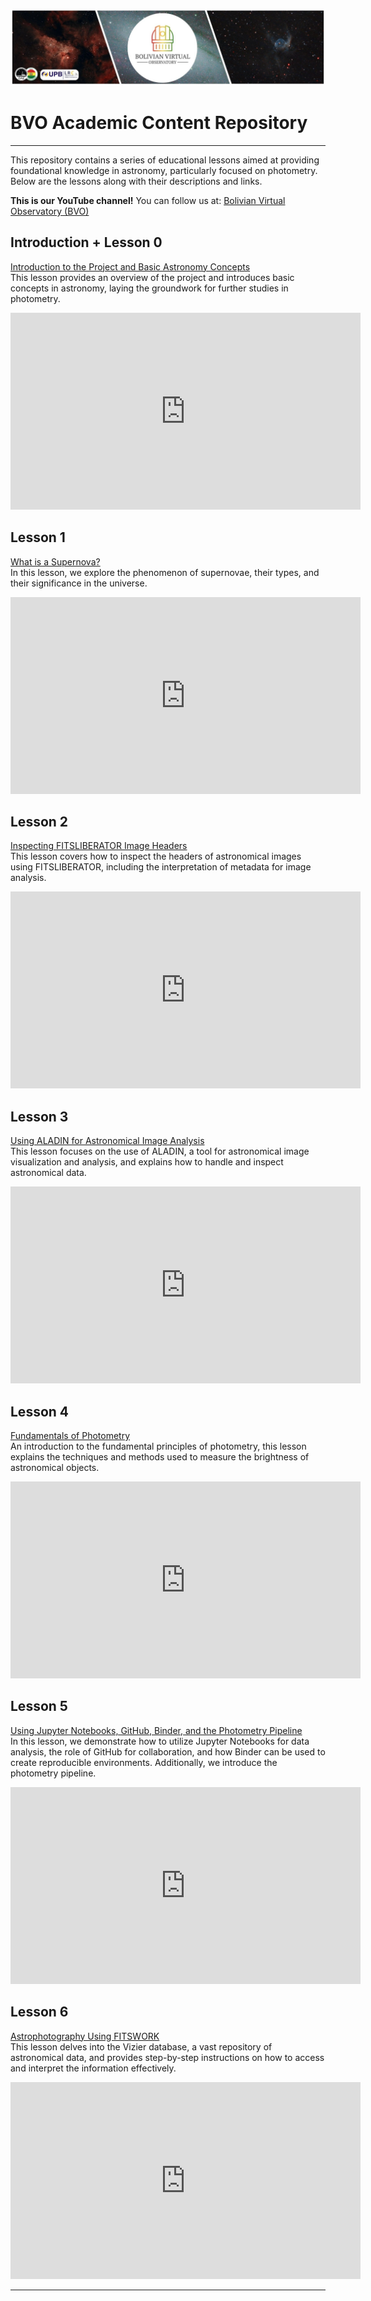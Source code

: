 ![Intro Banner](im/Baner_v1_LCO_1.jpg)

# BVO Academic Content Repository

---

This repository contains a series of educational lessons aimed at providing foundational knowledge in astronomy, particularly focused on photometry. Below are the lessons along with their descriptions and links.

**This is our YouTube channel!** You can follow us at: [Bolivian Virtual Observatory (BVO)](https://www.youtube.com/@BolivianVirtualObservatoryBVO)

## Introduction + Lesson 0
[Introduction to the Project and Basic Astronomy Concepts](https://youtu.be/PLA-RdNK7gc?si=TwBEJyUrZaXNgrgd)  
This lesson provides an overview of the project and introduces basic concepts in astronomy, laying the groundwork for further studies in photometry.  
<iframe width="560" height="315" src="https://www.youtube.com/embed/PLA-RdNK7gc" frameborder="0" allow="accelerometer; autoplay; clipboard-write; encrypted-media; gyroscope; picture-in-picture" allowfullscreen></iframe>

## Lesson 1
[What is a Supernova?](https://youtu.be/n036BpVg2vI?si=Ej90l4gRiNizs3Tz)  
In this lesson, we explore the phenomenon of supernovae, their types, and their significance in the universe.  
<iframe width="560" height="315" src="https://www.youtube.com/embed/n036BpVg2vI" frameborder="0" allow="accelerometer; autoplay; clipboard-write; encrypted-media; gyroscope; picture-in-picture" allowfullscreen></iframe>

## Lesson 2
[Inspecting FITSLIBERATOR Image Headers](https://youtu.be/F-yp5UHL_WY?si=56cX7Zz9SoQ1beX4)  
This lesson covers how to inspect the headers of astronomical images using FITSLIBERATOR, including the interpretation of metadata for image analysis.  
<iframe width="560" height="315" src="https://www.youtube.com/embed/F-yp5UHL_WY" frameborder="0" allow="accelerometer; autoplay; clipboard-write; encrypted-media; gyroscope; picture-in-picture" allowfullscreen></iframe>

## Lesson 3
[Using ALADIN for Astronomical Image Analysis](https://youtu.be/YDCUXFjihJU?si=JEZqczXxW2KCpa4f)  
This lesson focuses on the use of ALADIN, a tool for astronomical image visualization and analysis, and explains how to handle and inspect astronomical data.  
<iframe width="560" height="315" src="https://www.youtube.com/embed/YDCUXFjihJU" frameborder="0" allow="accelerometer; autoplay; clipboard-write; encrypted-media; gyroscope; picture-in-picture" allowfullscreen></iframe>

## Lesson 4
[Fundamentals of Photometry](https://youtu.be/HBD40Mj0XOI?si=aEdvR91fGOSca4NQ)  
An introduction to the fundamental principles of photometry, this lesson explains the techniques and methods used to measure the brightness of astronomical objects.  
<iframe width="560" height="315" src="https://www.youtube.com/embed/HBD40Mj0XOI" frameborder="0" allow="accelerometer; autoplay; clipboard-write; encrypted-media; gyroscope; picture-in-picture" allowfullscreen></iframe>

## Lesson 5
[Using Jupyter Notebooks, GitHub, Binder, and the Photometry Pipeline](https://youtu.be/KuxjXcB4Ecw?si=9KAPb0nTE-mHZ2W9)  
In this lesson, we demonstrate how to utilize Jupyter Notebooks for data analysis, the role of GitHub for collaboration, and how Binder can be used to create reproducible environments. Additionally, we introduce the photometry pipeline.  
<iframe width="560" height="315" src="https://www.youtube.com/embed/KuxjXcB4Ecw" frameborder="0" allow="accelerometer; autoplay; clipboard-write; encrypted-media; gyroscope; picture-in-picture" allowfullscreen></iframe>

## Lesson 6
[Astrophotography Using FITSWORK](https://youtu.be/4Y48TNFikHU?si=7gV3T4lAbGI9YCS5)  
This lesson delves into the Vizier database, a vast repository of astronomical data, and provides step-by-step instructions on how to access and interpret the information effectively.

<iframe width="560" height="315" src="https://www.youtube.com/embed/4Y48TNFikHU" frameborder="0" allow="accelerometer; autoplay; clipboard-write; encrypted-media; gyroscope; picture-in-picture" allowfullscreen></iframe>


---
